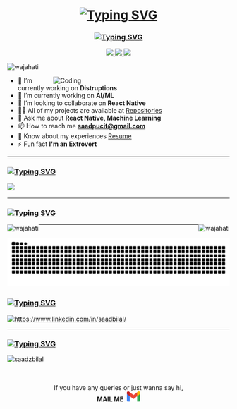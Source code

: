 <h1 align="center"><a href="https://git.io/typing-svg"><img src="https://readme-typing-svg.demolab.com?font=Major+Mono+Display&size=40&pause=999999999&color=7BF7ED&center=true&vCenter=true&width=900&height=100&lines=Hi+👋,I'm+Saad+Bilal!" alt="Typing SVG" /></a></h1>

<h3 align="center"><a href="https://git.io/typing-svg"><img src="https://readme-typing-svg.demolab.com?font=Major+Mono+Display&size=30&pause=1000&color=#FF0000&center=true&vCenter=true&width=550&height=100&lines=SoftwarE+EngineeR;FulL-StacK+DevelopeR;ML+ExperT" alt="Typing SVG" /></a></h3>
<p align="center">
<a href="https://www.linkedin.com/in/saadbilal/">
  <img height="50" src="https://user-images.githubusercontent.com/46517096/166973395-19676cd8-f8ec-4abf-83ff-da8243505b82.png"/>
</a>
<a href="https://medium.com/@saadpucit">
  <img height="50" src="https://user-images.githubusercontent.com/46517096/166973962-d05d145a-b6a0-4643-bd3d-5ac845679367.png"/>
</a>

<a href="https://www.instagram.com/saadzbilal/">
  <img height="50" src="https://user-images.githubusercontent.com/46517096/166974368-9798f39f-1f46-499c-b14e-81f0a3f83a06.png"/>
</a>
</p>

<p align="left"> <img src="https://komarev.com/ghpvc/?username=wajahati&label=Profile%20views&color=0e75b6&style=for-the-badge" alt="wajahati" /> </p>
<!-- <img align="right" alt="Coding" width="400" src="[https://raw.githubusercontent.com/wajahati/wajahati/main/booting-up-developer-economy-how-tech-startups-are-helping-coders-build-and-test-software-faster.webp](https://raw.githubusercontent.com/wajahati/wajahati/main/booting-up-developer-economy-how-tech-startups-are-helping-coders-build-and-test-software-faster.webp)"> -->

<img align="right" alt="Coding" width="400" src="https://github.com/wajahati/wajahati/blob/main/1_g93P5R81A26P-N03BpCr7A.gif">


+ 🔭 I’m currently working on  **Distruptions**
+ 🌱 I’m currently working on **AI/ML**
+ 👯 I’m looking to collaborate on **React Native**
+ 👨‍💻 All of my projects are available at [Repositories](https://github.com/SaadBilal?tab=repositories)
+ 💬 Ask me about **React Native, Machine Learning**
+ 📫 How to reach me **saadpucit@gmail.com**
+ 📄 Know about my experiences [Resume](https://www.linkedin.com/in/saadbilal/overlay/1580968607740/single-media-viewer/?profileId=ACoAAAkQ9wIBbalNVdjvTfYu-8Hw6yNFzXc7U40)
+ ⚡ Fun fact **I'm an Extrovert**

-------

<h3 align="left"><a href="https://git.io/typing-svg"><img src="https://readme-typing-svg.demolab.com?font=Major+Mono+Display&duration=1&pause=99999999999999&color=7BF7ED&vCenter=true&multiline=true&width=770&height=45&lines=Languages+And+Tools%3A" alt="Typing SVG" /></a></h3>



<!---     
<p align="left"> <a href="https://developer.android.com" target="_blank" rel="noreferrer"> <img src="https://raw.githubusercontent.com/devicons/devicon/master/icons/android/android-original-wordmark.svg" alt="android" width="40" height="40"/> </a> <a href="https://www.w3schools.com/cpp/" target="_blank" rel="noreferrer"> <img src="https://raw.githubusercontent.com/devicons/devicon/master/icons/cplusplus/cplusplus-original.svg" alt="cplusplus" width="40" height="40"/> </a> <a href="https://www.w3schools.com/cs/" target="_blank" rel="noreferrer"> <img src="https://raw.githubusercontent.com/devicons/devicon/master/icons/csharp/csharp-original.svg" alt="csharp" width="40" height="40"/> </a> <a href="https://www.w3schools.com/css/" target="_blank" rel="noreferrer"> <img src="https://raw.githubusercontent.com/devicons/devicon/master/icons/css3/css3-original-wordmark.svg" alt="css3" width="40" height="40"/> </a> <a href="https://dotnet.microsoft.com/" target="_blank" rel="noreferrer"> <img src="https://raw.githubusercontent.com/devicons/devicon/master/icons/dot-net/dot-net-original-wordmark.svg" alt="dotnet" width="40" height="40"/> </a> <a href="https://expressjs.com" target="_blank" rel="noreferrer"> <img src="https://raw.githubusercontent.com/devicons/devicon/master/icons/express/express-original-wordmark.svg" alt="express" width="40" height="40"/> </a> <a href="https://firebase.google.com/" target="_blank" rel="noreferrer"> <img src="https://www.vectorlogo.zone/logos/firebase/firebase-icon.svg" alt="firebase" width="40" height="40"/> </a> <a href="https://flask.palletsprojects.com/" target="_blank" rel="noreferrer"> <img src="https://www.vectorlogo.zone/logos/pocoo_flask/pocoo_flask-icon.svg" alt="flask" width="40" height="40"/> </a> <a href="https://fastapi.tiangolo.com" target="_blank" rel="noreferrer"><img src="https://cdn.worldvectorlogo.com/logos/fastapi-1.svg" width="40" height="40"/> </a> <a href="https://git-scm.com/" target="_blank" rel="noreferrer"><img src="https://www.vectorlogo.zone/logos/git-scm/git-scm-icon.svg" alt="git" width="40" height="40"/> </a> <a href="https://heroku.com" target="_blank" rel="noreferrer"> <img src="https://www.vectorlogo.zone/logos/heroku/heroku-icon.svg" alt="heroku" width="40" height="40"/> </a> <a href="https://www.w3.org/html/" target="_blank" rel="noreferrer"> <img src="https://raw.githubusercontent.com/devicons/devicon/master/icons/html5/html5-original-wordmark.svg" alt="html5" width="40" height="40"/> </a> <a href="https://www.java.com" target="_blank" rel="noreferrer"> <img src="https://raw.githubusercontent.com/devicons/devicon/master/icons/java/java-original.svg" alt="java" width="40" height="40"/> </a> <a href="https://developer.mozilla.org/en-US/docs/Web/JavaScript" target="_blank" rel="noreferrer"> <img src="https://raw.githubusercontent.com/devicons/devicon/master/icons/javascript/javascript-original.svg" alt="javascript" width="40" height="40"/> </a> <a href="https://www.mongodb.com/" target="_blank" rel="noreferrer"> <img src="https://raw.githubusercontent.com/devicons/devicon/master/icons/mongodb/mongodb-original-wordmark.svg" alt="mongodb" width="40" height="40"/> </a> <a href="https://www.mysql.com/" target="_blank" rel="noreferrer"> <img src="https://raw.githubusercontent.com/devicons/devicon/master/icons/mysql/mysql-original-wordmark.svg" alt="mysql" width="40" height="40"/> </a> <a href="https://nodejs.org" target="_blank" rel="noreferrer"> <img src="https://raw.githubusercontent.com/devicons/devicon/master/icons/nodejs/nodejs-original-wordmark.svg" alt="nodejs" width="40" height="40"/> </a> <a href="https://opencv.org/" target="_blank" rel="noreferrer"> <img src="https://www.vectorlogo.zone/logos/opencv/opencv-icon.svg" alt="opencv" width="40" height="40"/> </a> <a href="https://www.oracle.com/" target="_blank" rel="noreferrer"> <img src="https://raw.githubusercontent.com/devicons/devicon/master/icons/oracle/oracle-original.svg" alt="oracle" width="40" height="40"/> </a> <a href="https://postman.com" target="_blank" rel="noreferrer"> <img src="https://www.vectorlogo.zone/logos/getpostman/getpostman-icon.svg" alt="postman" width="40" height="40"/> </a> <a href="https://www.python.org" target="_blank" rel="noreferrer"> <img src="https://raw.githubusercontent.com/devicons/devicon/master/icons/python/python-original.svg" alt="python" width="40" height="40"/> </a> <a href="https://reactjs.org/" target="_blank" rel="noreferrer"> <img src="https://raw.githubusercontent.com/devicons/devicon/master/icons/react/react-original-wordmark.svg" alt="react" width="40" height="40"/> </a> <a href="https://reactnative.dev/" target="_blank" rel="noreferrer"> <img src="https://reactnative.dev/img/header_logo.svg" alt="reactnative" width="40" height="40"/> </a> <a href="https://scikit-learn.org/" target="_blank" rel="noreferrer"> <img src="https://upload.wikimedia.org/wikipedia/commons/0/05/Scikit_learn_logo_small.svg" alt="scikit_learn" width="40" height="40"/> </a> <a href="https://www.tensorflow.org" target="_blank" rel="noreferrer"> <img src="https://www.vectorlogo.zone/logos/tensorflow/tensorflow-icon.svg" alt="tensorflow" width="40" height="40"/> </a> <a href="https://www.typescriptlang.org/" target="_blank" rel="noreferrer"> <img src="https://raw.githubusercontent.com/devicons/devicon/master/icons/typescript/typescript-original.svg" alt="typescript" width="40" height="40"/> </a> </p>
-->

<p align="left">
  <a href="https://www.linkedin.com/in/saadbilal/">
    <img src="https://skillicons.dev/icons?i=html,css,js,express,nodejs,cs,cpp,c,java,py,firebase,mongodb,mysql,tensorflow,heroku,postman,fastapi,flask,dotnet,react,eclipse,git&perline=11" />
  </a>
</p>

-------

<h3 align="left"><a href="https://git.io/typing-svg"><img src="https://readme-typing-svg.demolab.com?font=Major+Mono+Display&duration=1&pause=99999999999999&color=7BF7ED&vCenter=true&multiline=true&width=770&height=45&lines=%F0%9F%93%8A+GitHub+Stats%3A" alt="Typing SVG" /></a></h3>


<!--[![GitHub Streak](https://streak-stats.demolab.com?user=wajahati&theme=vue&hide_border=true&border_radius=20&border=000000&stroke=7BF7ED&ring=7BF7ED&fire=7BF7ED&currStreakNum=7BF7ED&sideNums=7BF7ED&currStreakLabel=7BF7ED&sideLabels=7BF7ED&dates=7BF7ED&excludeDaysLabel=7BF7ED&background=45%2C00121D%2C1F3F3C)](https://git.io/streak-stats)-->

<p><img align="left" src="https://streak-stats.demolab.com?user=wajahati&theme=vue&hide_border=true&type=svg-xml&background=45%2C00121D%2C1F3F3C&border=000000&stroke=7BF7ED&ring=7BF7ED&fire=7BF7ED&currStreakNum=7BF7ED&sideNums=7BF7ED&currStreakLabel=7BF7ED&sideLabels=7BF7ED&dates=7BF7ED&excludeDaysLabel=7BF7ED&border_radius=20" alt="wajahati" /></p>
<!-- <p>&nbsp;<img align="right" src="https://github-readme-stats.vercel.app/api?username=wajahati&theme=slateorange&hide_border=false&include_all_commits=true&count_private=true" alt="muhammedh-shadir" /></p>&border_radius=20 -->
<p><img align="right" src="https://github-readme-stats.vercel.app/api/top-langs/?username=wajahati&layout=donut&hide=Blade&size_weight=0.5&count_weight=0.5&theme=vue-dark&hide_border=true&include_all_commits=true&count_private=true&bg_color=45%2C00121D%2C1F3F3C&border_color=000000&text_color=7BF7ED&title_color=7BF7ED&border_radius=20&icon_color=7BF7ED&card_width=260" alt="wajahati" /></p>



-------
<!--![Snake animation](https://github.com/wajahati/wajahati/blob/output/github-contribution-grid-snake.svg)-->

![Snake animation](https://github.com/wajahati/wajahati/blob/output/github-contribution-grid-snake-dark.svg)
-------

<h3 align="left"><a href="https://git.io/typing-svg"><img src="https://readme-typing-svg.demolab.com?font=Major+Mono+Display&size=20&duration=1&pause=99999999999999&color=7BF7ED&vCenter=true&multiline=true&width=770&height=45&lines=Connect+With+Me%3A" alt="Typing SVG" /></a></h3>
<p align="left">
<a href="https://linkedin.com/in/https://www.linkedin.com/in/saadbilal/" target="blank"><img align="center" src="https://raw.githubusercontent.com/rahuldkjain/github-profile-readme-generator/master/src/images/icons/Social/linked-in-alt.svg" alt="https://www.linkedin.com/in/saadbilal/" height="30" width="40" /></a>
</p>

-------

<h3 align="left"><a href="https://git.io/typing-svg"><img src="https://readme-typing-svg.demolab.com?font=Major+Mono+Display&size=20&duration=1&pause=99999999999999&color=7BF7ED&vCenter=true&multiline=true&width=770&height=45&lines=Buy+Me+A+Coffee%3A" alt="Typing SVG" /></a></h3>
<p><a href="https://www.buymeacoffee.com/saadzbilal"> <img align="left" src="https://cdn.buymeacoffee.com/buttons/v2/default-yellow.png" height="50" width="210" alt="saadzbilal" /></a></p><br><br>


<div align="center">
  <br>
  <p >
    If you have any queries or just wanna say hi, <br><b>MAIL ME</b>&nbsp;
  <a href="mailto:saadpucit@gmail.com">
      <img width="30px" src="https://github.com/GaganpreetKaurKalsi/GaganpreetKaurKalsi/blob/main/assests/gmail.svg" />
  </a></p>
</div>


